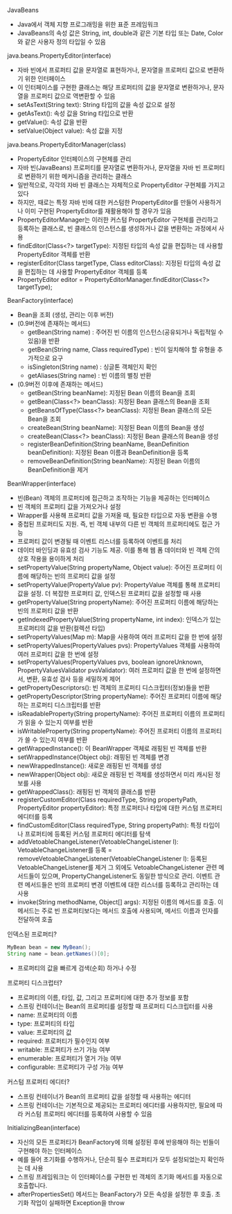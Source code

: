 JavaBeans
- Java에서 객체 지향 프로그래밍을 위한 표준 프레임워크
- JavaBeans의 속성 값은 String, int, double과 같은 기본 타입 또는 Date, Color와 같은 사용자 정의 타입일 수 있음

java.beans.PropertyEditor(interface)
- 자바 빈에서 프로퍼티 값을 문자열로 표현하거나, 문자열을 프로퍼티 값으로 변환하기 위한 인터페이스
- 이 인터페이스를 구현한 클래스는 해당 프로퍼티의 값을 문자열로 변환하거나, 문자열을 프로퍼티 값으로 역변환할 수 있음
- setAsText(String text): String 타입의 값을 속성 값으로 설정
- getAsText(): 속성 값을 String 타입으로 반환
- getValue(): 속성 값을 반환
- setValue(Object value): 속성 값을 지정

java.beans.PropertyEditorManager(class)
- PropertyEditor 인터페이스의 구현체를 관리
- 자바 빈(JavaBeans) 프로퍼티를 문자열로 변환하거나, 문자열을 자바 빈 프로퍼티로 변환하기 위한 메커니즘을 관리하는 클래스
- 일반적으로, 각각의 자바 빈 클래스는 자체적으로 PropertyEditor 구현체를 가지고 있다
- 하지만, 때로는 특정 자바 빈에 대한 커스텀한 PropertyEditor를 만들어 사용하거나 이미 구현된 PropertyEditor를 재활용해야 할 경우가 있음
- PropertyEditorManager는 이러한 커스텀 PropertyEditor 구현체를 관리하고 등록하는 클래스로, 빈 클래스의 인스턴스를 생성하거나 값을 변환하는 과정에서 사용
- findEditor(Class<?> targetType): 지정된 타입의 속성 값을 편집하는 데 사용할 PropertyEditor 객체를 반환
- registerEditor(Class<?> targetType, Class<?> editorClass): 지정된 타입의 속성 값을 편집하는 데 사용할 PropertyEditor 객체를 등록
- PropertyEditor editor = PropertyEditorManager.findEditor(Class<?> targetType);

BeanFactory(interface)
- Bean을 조회 (생성, 관리는 이후 버전)
- (0.9버전에 존재하는 메서드)
  - getBean(String name) : 주어진 빈 이름의 인스턴스(공유되거나 독립적일 수 있음)을 반환
  - getBean(String name, Class requiredType) : 빈이 일치해야 할 유형을 추가적으로 요구
  - isSingleton(String name) : 싱글톤 객체인지 확인
  - getAliases(String name) : 빈 이름의 별칭 반환
- (0.9버전 이후에 존재하는 메서드)
  - getBean(String beanName): 지정된 Bean 이름의 Bean을 조회
  - getBean(Class<?> beanClass): 지정된 Bean 클래스의 Bean을 조회
  - getBeansOfType(Class<?> beanClass): 지정된 Bean 클래스의 모든 Bean을 조회
  - createBean(String beanName): 지정된 Bean 이름의 Bean을 생성
  - createBean(Class<?> beanClass): 지정된 Bean 클래스의 Bean을 생성
  - registerBeanDefinition(String beanName, BeanDefinition beanDefinition): 지정된 Bean 이름과 BeanDefinition을 등록
  - removeBeanDefinition(String beanName): 지정된 Bean 이름의 BeanDefinition을 제거

BeanWrapper(interface)
- 빈(Bean) 객체의 프로퍼티에 접근하고 조작하는 기능을 제공하는 인터페이스
- 빈 객체의 프로퍼티 값을 가져오거나 설정
- Wrapper를 사용해 프로퍼티 값을 가져올 때, 필요한 타입으로 자동 변환을 수행
- 중첩된 프로퍼티도 지원. 즉, 빈 객체 내부의 다른 빈 객체의 프로퍼티에도 접근 가능
- 프로퍼티 값이 변경될 때 이벤트 리스너를 등록하여 이벤트를 처리
- 데이터 바인딩과 유효성 검사 기능도 제공. 이를 통해 웹 폼 데이터와 빈 객체 간의 상호 작용을 용이하게 처리
- setPropertyValue(String propertyName, Object value): 주어진 프로퍼티 이름에 해당하는 빈의 프로퍼티 값을 설정
- setPropertyValue(PropertyValue pv): PropertyValue 객체를 통해 프로퍼티 값을 설정. 더 복잡한 프로퍼티 값, 인덱스된 프로퍼티 값을 설정할 때 사용
- getPropertyValue(String propertyName): 주어진 프로퍼티 이름에 해당하는 빈의 프로퍼티 값을 반환
- getIndexedPropertyValue(String propertyName, int index): 인덱스가 있는 프로퍼티의 값을 반환(컬렉션 타입)
- setPropertyValues(Map m): Map을 사용하여 여러 프로퍼티 값을 한 번에 설정
- setPropertyValues(PropertyValues pvs): PropertyValues 객체를 사용하여 여러 프로퍼티 값을 한 번에 설정
- setPropertyValues(PropertyValues pvs, boolean ignoreUnknown, PropertyValuesValidator pvsValidator): 여러 프로퍼티 값을 한 번에 설정하면서, 변환, 유효성 검사 등을 세밀하게 제어
- getPropertyDescriptors(): 빈 객체의 프로퍼티 디스크립터(정보)들을 반환
- getPropertyDescriptor(String propertyName): 주어진 프로퍼티 이름에 해당하는 프로퍼티 디스크립터를 반환
- isReadableProperty(String propertyName): 주어진 프로퍼티 이름의 프로퍼티가 읽을 수 있는지 여부를 반환
- isWritableProperty(String propertyName): 주어진 프로퍼티 이름의 프로퍼티가 쓸 수 있는지 여부를 반환
- getWrappedInstance(): 이 BeanWrapper 객체로 래핑된 빈 객체를 반환
- setWrappedInstance(Object obj): 래핑된 빈 객체를 변경
- newWrappedInstance(): 새로운 래핑된 빈 객체를 생성
- newWrapper(Object obj): 새로운 래핑된 빈 객체를 생성하면서 미리 캐시된 정보를 사용
- getWrappedClass(): 래핑된 빈 객체의 클래스를 반환
- registerCustomEditor(Class requiredType, String propertyPath, PropertyEditor propertyEditor): 특정 프로퍼티나 타입에 대한 커스텀 프로퍼티 에디터를 등록
- findCustomEditor(Class requiredType, String propertyPath): 특정 타입이나 프로퍼티에 등록된 커스텀 프로퍼티 에디터를 탐색
- addVetoableChangeListener(VetoableChangeListener l): VetoableChangeListener를 등록
= removeVetoableChangeListener(VetoableChangeListener l): 등록된 VetoableChangeListener를 제거
그 외에도 VetoableChangeListener 관련 메서드들이 있으며, PropertyChangeListener도 동일한 방식으로 관리. 이벤트 관련 메서드들은 빈의 프로퍼티 변경 이벤트에 대한 리스너를 등록하고 관리하는 데 사용
- invoke(String methodName, Object[] args): 지정된 이름의 메서드를 호출. 이 메서드는 주로 빈 프로퍼티보다는 메서드 호출에 사용되며, 메서드 이름과 인자를 전달하여 호출

인덱스된 프로퍼티?
``` JAVA
MyBean bean = new MyBean();
String name = bean.getNames()[0];
```
- 프로퍼티의 값을 빠르게 검색(순회) 하거나 수정

프로퍼티 디스크럽터?
- 프로퍼티의 이름, 타입, 값, 그리고 프로퍼티에 대한 추가 정보를 포함
- 스프링 컨테이너는 Bean의 프로퍼티를 설정할 때 프로퍼티 디스크립터를 사용
- name: 프로퍼티의 이름
- type: 프로퍼티의 타입
- value: 프로퍼티의 값
- required: 프로퍼티가 필수인지 여부
- writable: 프로퍼티가 쓰기 가능 여부
- enumerable: 프로퍼티가 열거 가능 여부
- configurable: 프로퍼티가 구성 가능 여부

커스텀 프로퍼티 에디터?
- 스프링 컨테이너가 Bean의 프로퍼티 값을 설정할 때 사용하는 에디터
- 스프링 컨테이너는 기본적으로 제공되는 프로퍼티 에디터를 사용하지만, 필요에 따라 커스텀 프로퍼티 에디터를 등록하여 사용할 수 있음

InitializingBean(interface)
- 자신의 모든 프로퍼티가 BeanFactory에 의해 설정된 후에 반응해야 하는 빈들이 구현해야 하는 인터페이스
- 예를 들어 초기화를 수행하거나, 단순히 필수 프로퍼티가 모두 설정되었는지 확인하는 데 사용
- 스프링 프레임워크는 이 인터페이스를 구현한 빈 객체의 초기화 메서드를 자동으로 호출합니다.
- afterPropertiesSet() 메서드는 BeanFactory가 모든 속성을 설정한 후 호출. 초기화 작업이 실패하면 Exception을 throw



